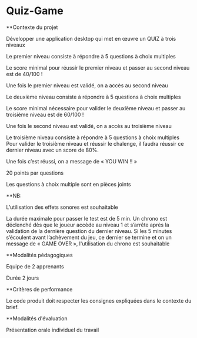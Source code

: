 # Quiz-Game

**Contexte du projet

Développer une application desktop qui met en œuvre un QUIZ à trois niveaux

Le premier niveau consiste à répondre à 5 questions à choix multiples

Le score minimal pour réussir le premier niveau et passer au second niveau est de 40/100 !

Une fois le premier niveau est validé, on a accès au second niveau

Le deuxième niveau consiste à répondre à 5 questions à choix multiples

Le score minimal nécessaire pour valider le deuxième niveau et passer au troisième niveau est de 60/100 !

Une fois le second niveau est validé, on a accès au troisième niveau

Le troisième niveau consiste à répondre à 5 questions à choix multiples Pour valider le troisième niveau et réussir le chalenge, il faudra réussir ce dernier niveau avec un score de 80%.

Une fois c’est réussi, on a message de « YOU WIN !! »

20 points par questions

Les questions à choix multiple sont en pièces joints

**NB:

L’utilisation des effets sonores est souhaitable

La durée maximale pour passer le test est de 5 min. Un chrono est déclenché dès que le joueur accède au niveau 1 et s’arrête après la validation de la dernière question du dernier niveau. Si les 5 minutes s’écoulent avant l’achèvement du jeu, ce dernier se termine et on un message de « GAME OVER », l'utilisation du chrono est souhaitable

**Modalités pédagogiques

Equipe de 2 apprenants

Durée 2 jours

**Critères de performance

Le code produit doit respecter les consignes expliquées dans le contexte du brief.

**Modalités d'évaluation

Présentation orale individuel du travail
